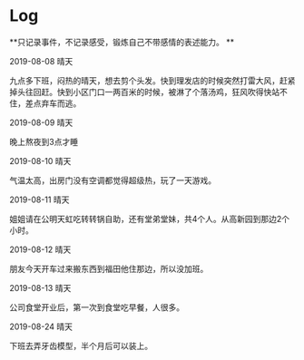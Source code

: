 # Log

**只记录事件，不记录感受，锻炼自己不带感情的表述能力。 **



2019-08-08 晴天

九点多下班，闷热的晴天，想去剪个头发。快到理发店的时候突然打雷大风，赶紧掉头往回赶。快到小区门口一两百米的时候，被淋了个落汤鸡，狂风吹得快站不住，差点弃车而逃。

2019-08-09 晴天

晚上熬夜到3点才睡

2019-08-10 晴天

气温太高，出房门没有空调都觉得超级热，玩了一天游戏。

2019-08-11 晴天

姐姐请在公明天虹吃转转锅自助，还有堂弟堂妹，共4个人。从高新园到那边2个小时。

2019-08-12 晴天

朋友今天开车过来搬东西到福田他住那边，所以没加班。

2019-08-13 晴天

公司食堂开业后，第一次到食堂吃早餐，人很多。

2019-08-24 晴天

下班去弄牙齿模型，半个月后可以装上。